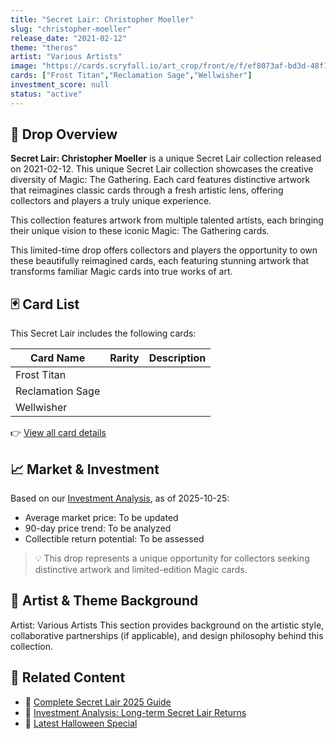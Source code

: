```yaml
---
title: "Secret Lair: Christopher Moeller"
slug: "christopher-moeller"
release_date: "2021-02-12"
theme: "theros"
artist: "Various Artists"
image: "https://cards.scryfall.io/art_crop/front/e/f/ef8073af-bd3d-48f1-99d4-d216e3f1ff60.jpg?1682713704"
cards: ["Frost Titan","Reclamation Sage","Wellwisher"]
investment_score: null
status: "active"
---
```


## 💠 Drop Overview
**Secret Lair: Christopher Moeller** is a unique Secret Lair collection released on 2021-02-12. This unique Secret Lair collection showcases the creative diversity of Magic: The Gathering. Each card features distinctive artwork that reimagines classic cards through a fresh artistic lens, offering collectors and players a truly unique experience.

This collection features artwork from multiple talented artists, each bringing their unique vision to these iconic Magic: The Gathering cards.

This limited-time drop offers collectors and players the opportunity to own these beautifully reimagined cards, each featuring stunning artwork that transforms familiar Magic cards into true works of art.

## 🃏 Card List
This Secret Lair includes the following cards:

| Card Name | Rarity | Description |
|-----------|---------|-------------|
| Frost Titan |  |  |
| Reclamation Sage |  |  |
| Wellwisher |  |  |

👉 [View all card details](/cards?drop=christopher-moeller)

## 📈 Market & Investment
Based on our [Investment Analysis](/investment/christopher-moeller), as of 2025-10-25:
- Average market price: To be updated
- 90-day price trend: To be analyzed
- Collectible return potential: To be assessed

> 💡 This drop represents a unique opportunity for collectors seeking distinctive artwork and limited-edition Magic cards.

## 🎨 Artist & Theme Background
Artist: Various Artists
This section provides background on the artistic style, collaborative partnerships (if applicable), and design philosophy behind this collection.

## 🔗 Related Content
- 📰 [Complete Secret Lair 2025 Guide](/news/secret-lair-2025-complete-guide)
- 💼 [Investment Analysis: Long-term Secret Lair Returns](/investment)
- 🎃 [Latest Halloween Special](/drops/secret-scare-superdrop-2025)